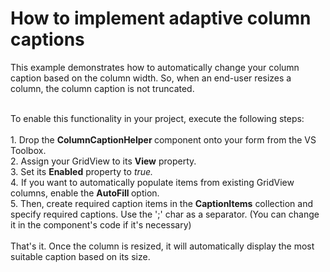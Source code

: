 # How to implement adaptive column captions


<p>This example demonstrates how to automatically change your column caption based on the column width. So, when an end-user resizes a column, the column caption is not truncated. </p>
<p><br />To enable this functionality in your project, execute the following steps:<br /><br />1. Drop the <strong>ColumnCaptionHelper </strong>component onto your form from the VS Toolbox.<br />2. Assign your GridView to its <strong>View</strong> property.<br />3. Set its <strong>Enabled</strong> property to <em>true. <br /></em>4<em>. </em>If you want to automatically populate items from existing GridView columns, enable the <strong>AutoFill </strong>option. <br />5. Then, create required caption items in the <strong>CaptionItems</strong> collection and specify required captions. Use the ';' char as a separator. (You can change it in the component's code if it's necessary)<br /><br />That's it. Once the column is resized, it will automatically display the most suitable caption based on its size.</p>

<br/>


